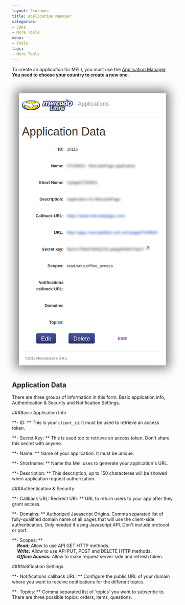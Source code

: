```yaml
---
layout: 2columns
title: Application Manager
categories: 
- SDKs 
- More Tools
menu: 
- Tools
tags: 
- More Tools
---
```


To create an _application_ for MELI, you must use the [Application Manager](http://applications.mercadolibre.com). **You need to choose your country to create a new one**.

<center>
	<br /><br />
	<img src="/images/application-detail.png" style="box-shadow:0px 0px 30px 10px gray;" />
	<br /><br />
</center>


## Application Data

There are three groups of information in this form: Basic application info, Authentication &amp; Security and Notification Settings.


###Basic Application Info

**- ID: ** This is your `client_id`. It must be used to retrieve an access token. 

**- Secret Key: ** This is used too to retrieve an access token. Don't share this secret with anyone.

**- Name: ** Name of your application. It must be unique.

**- Shortname: ** Name tha Meli uses to generate your application's URL. 

**- Description: ** This description, up to 150 characteres will be showed when application request authorization. 


###Authentication &amp; Security 

**- Callback URL: Redirect URI. ** URL to return users to your app after they grant access. 

**- Domains: ** Authorized Javascript Origins. Comma separated list of fully-qualified domain name of all pages that will use the client-side authentication. Only needed if using Javascript API. Don't include protocol or port.


**- Scopes: ** <br />
&nbsp;&nbsp;&nbsp;&nbsp;***Read:*** Allow to use API GET HTTP methods. <br />
&nbsp;&nbsp;&nbsp;&nbsp;***Write:*** Allow to use API PUT, POST and DELETE HTTP methods. <br />
&nbsp;&nbsp;&nbsp;&nbsp;***Offline Access:*** Allow to make request server side and refresh token. <br />


###Notification Settings

**- Notifications callback URL: ** Configure the public URL of your domain where you want to receive notifications for the different topics. 

**- Topics: ** Comma separated list of ‘topics’ you want to subscribe to. There are three possible topics: orders, items, questions.

